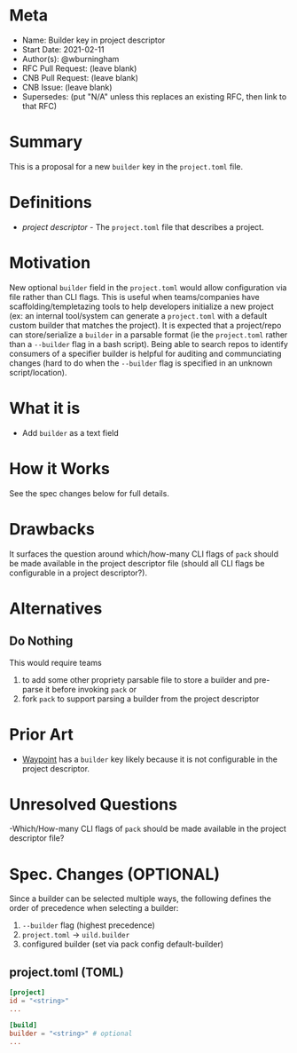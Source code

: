# Meta
[meta]: #meta
- Name: Builder key in project descriptor
- Start Date: 2021-02-11
- Author(s): @wburningham
- RFC Pull Request: (leave blank)
- CNB Pull Request: (leave blank)
- CNB Issue: (leave blank)
- Supersedes: (put "N/A" unless this replaces an existing RFC, then link to that RFC)

# Summary
[summary]: #summary

This is a proposal for a new `builder` key in the `project.toml` file.

# Definitions
[definitions]: #definitions

* _project descriptor_ - The `project.toml` file that describes a project.

# Motivation
[motivation]: #motivation

New optional `builder` field in the `project.toml` would allow configuration via file rather than CLI flags. This is useful when teams/companies have scaffolding/templetazing tools to help developers initialize a new project (ex: an internal tool/system can generate a `project.toml` with a default custom builder that matches the project). It is expected that a project/repo can store/serialize a `builder` in a parsable format (ie the `project.toml` rather than a `--builder` flag in a bash script). Being able to search repos to identify consumers of a specifier builder is helpful for auditing and communciating changes (hard to do when the `--builder` flag is specified in an unknown script/location).

# What it is
[what-it-is]: #what-it-is

* Add `builder` as a text field

# How it Works
[how-it-works]: #how-it-works

See the spec changes below for full details.

# Drawbacks
[drawbacks]: #drawbacks

It surfaces the question around which/how-many CLI flags of `pack` should be made available in the project descriptor file (should all CLI flags be configurable in a project descriptor?).

# Alternatives
[alternatives]: #alternatives

## Do Nothing

This would require teams 
1. to add some other propriety parsable file to store a builder and pre-parse it before invoking `pack`
or
2. fork `pack` to support parsing a builder from the project descriptor

# Prior Art
[prior-art]: #prior-art

* [Waypoint](https://www.waypointproject.io/plugins/pack) has a `builder` key likely because it is not configurable in the project descriptor. 

# Unresolved Questions
[unresolved-questions]: #unresolved-questions

-Which/How-many CLI flags of `pack` should be made available in the project descriptor file?

# Spec. Changes (OPTIONAL)
[spec-changes]: #spec-changes

Since a builder can be selected multiple ways, the following defines the order of precedence when selecting a builder:

1. `--builder` flag (highest precedence)
2. `project.toml` → `uild.builder`
3. configured builder (set via pack config default-builder)

## project.toml (TOML)

```toml
[project]
id = "<string>"
...

[build]
builder = "<string>" # optional
...
```
